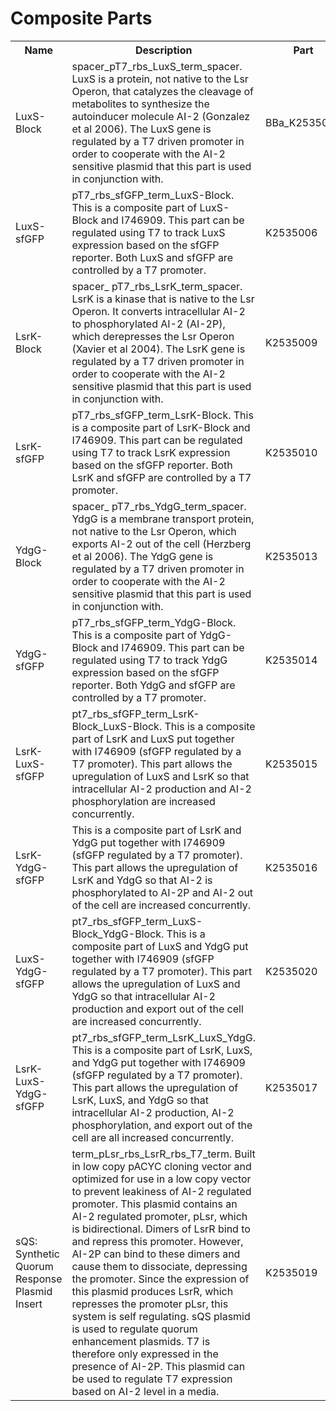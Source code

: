 # Composite Parts 

<table style="width:100%" id="parts">
	<tr>
		<th>Name</th>
		<th>Description</th> 
		<th>Part</th>
	</tr>
	<tr>
		<td>LuxS-Block</td>
		<td>spacer_pT7_rbs_LuxS_term_spacer. LuxS is a protein, not native to the Lsr Operon, that catalyzes the cleavage of metabolites to synthesize the autoinducer molecule AI-2 (Gonzalez et al 2006). The LuxS gene is regulated by a T7 driven promoter in order to cooperate with the AI-2 sensitive plasmid that this part is used in conjunction with. </td>
		<td> BBa_K2535005 </td>
	</tr>
	<tr>
		<td>LuxS-sfGFP</td>
		<td> pT7_rbs_sfGFP_term_LuxS-Block. This is a composite part of LuxS-Block and I746909. This part can be regulated using T7 to track LuxS expression based on the sfGFP reporter. Both LuxS and sfGFP are controlled by a T7 promoter.</td>
		<td> K2535006</td>
	</tr>
	<tr>
		<td>LsrK-Block</td>
		<td>spacer_ pT7_rbs_LsrK_term_spacer. LsrK is a kinase that is native to the Lsr Operon. It converts intracellular AI-2 to phosphorylated AI-2 (AI-2P), which derepresses the Lsr Operon (Xavier et al 2004). The LsrK gene is regulated by a T7 driven promoter in order to cooperate with the AI-2 sensitive plasmid that this part is used in conjunction with.  </td>
		<td>K2535009</td>
	</tr>
	<tr>
		<td>LsrK-sfGFP</td>
		<td>pT7_rbs_sfGFP_term_LsrK-Block. This is a composite part of LsrK-Block and I746909. This part can be regulated using T7 to track LsrK expression based on the sfGFP reporter. Both LsrK and sfGFP are controlled by a T7 promoter.</td>
		<td>K2535010</td>
	</tr>
	<tr>
		<td>YdgG-Block</td>
		<td>spacer_ pT7_rbs_YdgG_term_spacer. YdgG is a membrane transport protein, not native to the Lsr Operon, which exports AI-2 out of the cell (Herzberg et al 2006). The YdgG gene is regulated by a T7 driven promoter in order to cooperate with the AI-2 sensitive plasmid that this part is used in conjunction with. </td>
		<td>K2535013</td>
	</tr>
	<tr>
		<td>YdgG-sfGFP</td>
		<td>pT7_rbs_sfGFP_term_YdgG-Block. This is a composite part of YdgG-Block and I746909. This part can be regulated using T7 to track YdgG expression based on the sfGFP reporter. Both YdgG and sfGFP are controlled by a T7 promoter. </td>
		<td>K2535014</td>
	</tr>
	<tr>
		<td>LsrK-LuxS-sfGFP</td>
		<td>pt7_rbs_sfGFP_term_LsrK-Block_LuxS-Block. This is a composite part of LsrK and LuxS put together with I746909 (sfGFP regulated by a T7 promoter). This part allows the upregulation of LuxS and LsrK so that intracellular AI-2 production and AI-2 phosphorylation are increased concurrently. </td>
		<td> K2535015</td>
	</tr>
	<tr>
		<td>LsrK-YdgG-sfGFP</td>
		<td>This is a composite part of LsrK and YdgG put together with I746909 (sfGFP regulated by a T7 promoter).  This part allows the upregulation of LsrK and YdgG so that AI-2 is phosphorylated to AI-2P and AI-2 out of the cell are increased concurrently. </td>
		<td>K2535016 </td>
	</tr>
	<tr>
		<td>LuxS-YdgG-sfGFP</td>
		<td>pt7_rbs_sfGFP_term_LuxS-Block_YdgG-Block. This is a composite part of LuxS and YdgG put together with I746909 (sfGFP regulated by a T7 promoter).  This part allows the upregulation of LuxS and YdgG so that intracellular AI-2 production and export out of the cell are increased concurrently.</td>
		<td>K2535020</td>
	</tr>
	<tr>
		<td>LsrK-LuxS-YdgG-sfGFP</td>
		<td>pt7_rbs_sfGFP_term_LsrK_LuxS_YdgG. This is a composite part of LsrK, LuxS, and YdgG put together with I746909 (sfGFP regulated by a T7 promoter).  This part allows the upregulation of LsrK, LuxS, and YdgG so that intracellular AI-2 production, AI-2 phosphorylation, and export out of the cell are all increased concurrently.  </td>
		<td> K2535017 </td>
	</tr>
	<tr>
		<td>sQS: Synthetic Quorum Response Plasmid Insert</td>
		<td>term_pLsr_rbs_LsrR_rbs_T7_term. Built in low copy pACYC cloning vector and optimized for use in a low copy vector to prevent leakiness of AI-2 regulated promoter. This plasmid contains an AI-2 regulated promoter, pLsr, which is bidirectional. Dimers of LsrR bind to and repress this promoter. However, AI-2P can bind to these dimers and cause them to dissociate, depressing the promoter.  Since the expression of this plasmid produces LsrR, which represses the promoter pLsr, this system is self regulating. sQS plasmid is used to regulate quorum enhancement plasmids. T7 is therefore only expressed in the presence of AI-2P. This plasmid can be used to regulate T7 expression based on AI-2 level in a media. </td>
		<td>K2535019</td>
	</tr>
</table>